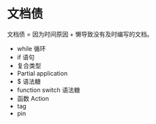 # 文档债
文档债 = 因为时间原因 + 懒导致没有及时编写的文档。

- while 循环
- if 语句
- 复合类型
- Partial application
- $ 语法糖
- function switch 语法糖
- 函数 Action
- tag
- pin